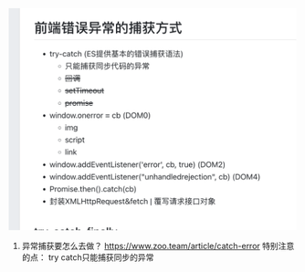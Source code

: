 ![avatar](/异常监控.jpg)
1. 异常捕获要怎么去做？
https://www.zoo.team/article/catch-error
特别注意的点： try catch只能捕获同步的异常